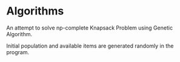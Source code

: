 # Algorithms

An attempt to solve np-complete Knapsack Problem using Genetic Algorithm.

Initial population and available items are generated randomly in the program.
